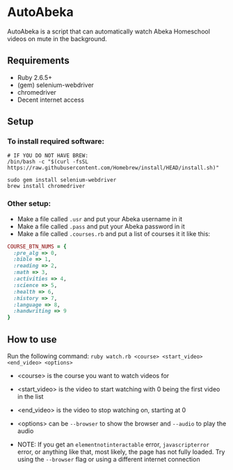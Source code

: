 # AutoAbeka

AutoAbeka is a script that can automatically watch Abeka Homeschool videos on mute in the background.

## Requirements

* Ruby 2.6.5+
* (gem) selenium-webdriver
* chromedriver
* Decent internet access

## Setup

### To install required software: 

```
# IF YOU DO NOT HAVE BREW:
/bin/bash -c "$(curl -fsSL https://raw.githubusercontent.com/Homebrew/install/HEAD/install.sh)"

sudo gem install selenium-webdriver
brew install chromedriver
```

### Other setup:

* Make a file called `.usr` and put your Abeka username in it
* Make a file called `.pass` and put your Abeka password in it
* Make a file called `.courses.rb` and put a list of courses it it like this:
```rb
COURSE_BTN_NUMS = {
  :pre_alg => 0,
  :bible => 1,
  :reading => 2,
  :math => 3,
  :activities => 4,
  :science => 5,
  :health => 6,
  :history => 7,
  :language => 8,
  :handwriting => 9
}
```

## How to use

Run the following command: `ruby watch.rb <course> <start_video> <end_video> <options>`

* \<course\> is the course you want to watch videos for
* \<start\_video\> is the video to start watching with 0 being the first video in the list
* \<end\_video\> is the video to stop watching on, starting at 0
* \<options\> can be `--browser` to show the browser and `--audio` to play the audio

* NOTE: If you get an `elementnotinteractable` error, `javascripterror` error, or anything like that, most likely, the page has not fully loaded. Try using the `--browser` flag or using a different internet connection
